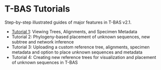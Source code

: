 # T-BAS Tutorials
Step-by-step illustrated guides of major features in T-BAS v2.1.

* [Tutorial 1](tbas-tutorial_1.php): Viewing Trees, Alignments, and Specimen Metadata
* Tutorial 2: Phylogeny-based placement of unknown sequences, new subtree and network inference
* Tutorial 3: Uploading a custom reference tree, alignments, specimen metadata and option to place unknown sequences and metadata
* Tutorial 4: Creating new reference trees for visualization and placement of unknown sequences in T-BAS
